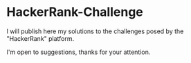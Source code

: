 # HackerRank-Challenge

I will publish here my solutions to the challenges posed by the "HackerRank" platform.

I'm open to suggestions, thanks for your attention.
